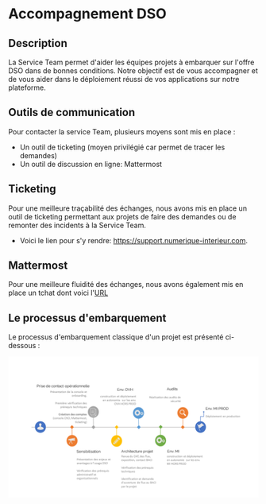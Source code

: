 # Accompagnement DSO

## Description
La Service Team permet d'aider les équipes projets à embarquer sur l'offre DSO dans de bonnes conditions. Notre objectif est de vous accompagner et de vous aider dans le déploiement réussi de vos applications sur notre plateforme.

## Outils de communication

Pour contacter la service Team, plusieurs moyens sont mis en place :
 - Un outil de ticketing (moyen privilégié car permet de tracer les demandes)
 - Un outil de discussion en ligne: Mattermost

## Ticketing

Pour une meilleure traçabilité des échanges, nous avons mis en place un outil de ticketing permettant aux projets de faire des demandes ou de remonter des incidents à la Service Team.

- Voici le lien pour s'y rendre: https://support.numerique-interieur.com.

## Mattermost

Pour une meilleure fluidité des échanges, nous avons également mis en place un tchat dont voici l'[URL](https://mattermost.fabrique-numerique.fr/)

## Le processus d'embarquement

Le processus d'embarquement classique d'un projet est présenté ci-dessous :

![processus embarquement](img/processus_embarquement.png)
